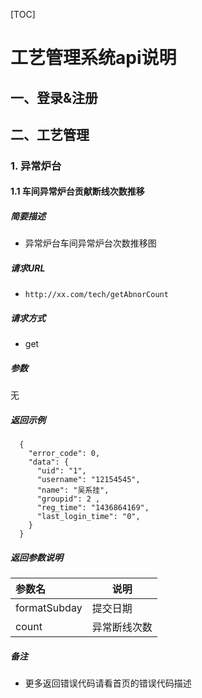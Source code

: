 [TOC]  

# 工艺管理系统api说明

## 一、登录&注册

## 二、工艺管理

### 1. 异常炉台

#### 1.1 车间异常炉台贡献断线次数推移

##### 简要描述

- 异常炉台车间异常炉台次数推移图

##### 请求URL

- ` http://xx.com/tech/getAbnorCount `
  
##### 请求方式

- get

##### 参数
无
<!-- |参数名|必选|类型|说明|
|:----    |:---|:----- |-----   |
|formatSubday |是  |string |提交日期   |
|count |是  |string | 异常断线次数    | -->

##### 返回示例

```
  {
    "error_code": 0,
    "data": {
      "uid": "1",
      "username": "12154545",
      "name": "吴系挂",
      "groupid": 2 ,
      "reg_time": "1436864169",
      "last_login_time": "0",
    }
  }
```

##### 返回参数说明
|参数名|说明|
|:----    |-----   |
|formatSubday |提交日期   |
|count |异常断线次数    |

##### 备注

- 更多返回错误代码请看首页的错误代码描述
